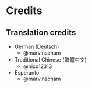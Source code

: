 # Credits

## Translation credits

- German (Deutsch)
  - @marvinscham
- Traditional Chinese (繁體中文)
  - @nico12313
- Esperanto
  - @marvinscham